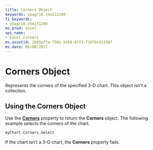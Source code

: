 ```yaml
---
title: Corners Object
keywords: vbagr10.chm131200
f1_keywords:
- vbagr10.chm131200
ms.prod: excel
api_name:
- Excel.Corners
ms.assetid: 2b85affa-f501-5458-67f1-f167bc422507
ms.date: 06/08/2017
---
```



# Corners Object

Represents the corners of the specified 3-D chart. This object isn't a collection.


## Using the Corners Object

Use the  **[Corners](Excel.Corners-graph-property.md)** property to return the  **Corners** object. The following example selects the corners of the chart.


```vb
myChart.Corners.Select
```

If the chart isn't a 3-D chart, the  **Corners** property fails.



